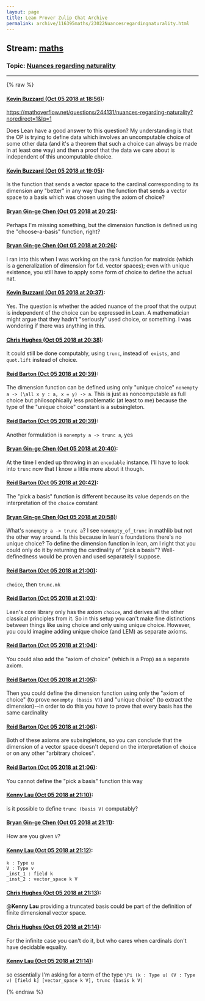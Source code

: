 ```yaml
---
layout: page
title: Lean Prover Zulip Chat Archive 
permalink: archive/116395maths/23022Nuancesregardingnaturality.html
---
```


## Stream: [maths](index.html)
### Topic: [Nuances regarding naturality](23022Nuancesregardingnaturality.html)

---


{% raw %}
#### [ Kevin Buzzard (Oct 05 2018 at 18:56)](https://leanprover.zulipchat.com/#narrow/stream/116395-maths/topic/Nuances%20regarding%20naturality/near/135266364):
https://mathoverflow.net/questions/244131/nuances-regarding-naturality?noredirect=1&lq=1

Does Lean have a good answer to this question? My understanding is that the OP is trying to define data which involves an uncomputable choice of some other data (and it's a theorem that such a choice can always be made in at least one way) and then a proof that the data we care about is independent of this uncomputable choice.

#### [ Kevin Buzzard (Oct 05 2018 at 19:05)](https://leanprover.zulipchat.com/#narrow/stream/116395-maths/topic/Nuances%20regarding%20naturality/near/135266773):
Is the function that sends a vector space to the cardinal corresponding to its dimension any "better" in any way than the function that sends a vector space to a basis which was chosen using the axiom of choice?

#### [ Bryan Gin-ge Chen (Oct 05 2018 at 20:25)](https://leanprover.zulipchat.com/#narrow/stream/116395-maths/topic/Nuances%20regarding%20naturality/near/135271784):
Perhaps I'm missing something, but the dimension function is defined using the "choose-a-basis" function, right?

#### [ Bryan Gin-ge Chen (Oct 05 2018 at 20:26)](https://leanprover.zulipchat.com/#narrow/stream/116395-maths/topic/Nuances%20regarding%20naturality/near/135271867):
I ran into this when I was working on the rank function for matroids (which is a generalization of dimension for f.d. vector spaces); even with unique existence, you still have to apply some form of choice to define the actual nat.

#### [ Kevin Buzzard (Oct 05 2018 at 20:37)](https://leanprover.zulipchat.com/#narrow/stream/116395-maths/topic/Nuances%20regarding%20naturality/near/135272437):
Yes. The question is whether the added nuance of the proof that the output is independent of the choice can be expressed in Lean. A mathematician might argue that they hadn't "seriously" used choice, or something. I was wondering if there was anything in this.

#### [ Chris Hughes (Oct 05 2018 at 20:38)](https://leanprover.zulipchat.com/#narrow/stream/116395-maths/topic/Nuances%20regarding%20naturality/near/135272490):
It could still be done computably, using `trunc`, instead of` exists`, and `quot.lift` instead of choice.

#### [ Reid Barton (Oct 05 2018 at 20:39)](https://leanprover.zulipchat.com/#narrow/stream/116395-maths/topic/Nuances%20regarding%20naturality/near/135272523):
The dimension function can be defined using only "unique choice" `nonempty a -> (\all x y : a, x = y) -> a`. This is just as noncomputable as full choice but philosophically less problematic (at least to me) because the type of the "unique choice" constant is a subsingleton.

#### [ Reid Barton (Oct 05 2018 at 20:39)](https://leanprover.zulipchat.com/#narrow/stream/116395-maths/topic/Nuances%20regarding%20naturality/near/135272533):
Another formulation is `nonempty a -> trunc a`, yes

#### [ Bryan Gin-ge Chen (Oct 05 2018 at 20:40)](https://leanprover.zulipchat.com/#narrow/stream/116395-maths/topic/Nuances%20regarding%20naturality/near/135272596):
At the time I ended up throwing in an `encodable` instance. I'll have to look into `trunc` now that I know a little more about it though.

#### [ Reid Barton (Oct 05 2018 at 20:42)](https://leanprover.zulipchat.com/#narrow/stream/116395-maths/topic/Nuances%20regarding%20naturality/near/135272696):
The "pick a basis" function is different because its value depends on the interpretation of the `choice` constant

#### [ Bryan Gin-ge Chen (Oct 05 2018 at 20:58)](https://leanprover.zulipchat.com/#narrow/stream/116395-maths/topic/Nuances%20regarding%20naturality/near/135273811):
What's `nonempty a -> trunc a`? I see `nonempty_of_trunc` in mathlib but not the other way around. Is this because in lean's foundations there's no unique choice? To define the dimension function in lean, am I right that you could only do it by returning the cardinality of "pick a basis"? Well-definedness would be proven and used separately I suppose.

#### [ Reid Barton (Oct 05 2018 at 21:00)](https://leanprover.zulipchat.com/#narrow/stream/116395-maths/topic/Nuances%20regarding%20naturality/near/135273995):
`choice`, then `trunc.mk`

#### [ Reid Barton (Oct 05 2018 at 21:03)](https://leanprover.zulipchat.com/#narrow/stream/116395-maths/topic/Nuances%20regarding%20naturality/near/135274205):
Lean's core library only has the axiom `choice`, and derives all the other classical principles from it. So in this setup you can't make fine distinctions between things like using choice and only using unique choice. However, you could imagine adding unique choice (and LEM) as separate axioms.

#### [ Reid Barton (Oct 05 2018 at 21:04)](https://leanprover.zulipchat.com/#narrow/stream/116395-maths/topic/Nuances%20regarding%20naturality/near/135274280):
You could also add the "axiom of choice" (which is a Prop) as a separate axiom.

#### [ Reid Barton (Oct 05 2018 at 21:05)](https://leanprover.zulipchat.com/#narrow/stream/116395-maths/topic/Nuances%20regarding%20naturality/near/135274327):
Then you could define the dimension function using only the "axiom of choice" (to prove `nonempty (basis V)`) and "unique choice" (to extract the dimension)--in order to do this you *have* to prove that every basis has the same cardinality

#### [ Reid Barton (Oct 05 2018 at 21:06)](https://leanprover.zulipchat.com/#narrow/stream/116395-maths/topic/Nuances%20regarding%20naturality/near/135274384):
Both of these axioms are subsingletons, so you can conclude that the dimension of a vector space doesn't depend on the interpretation of `choice` or on any other "arbitrary choices".

#### [ Reid Barton (Oct 05 2018 at 21:06)](https://leanprover.zulipchat.com/#narrow/stream/116395-maths/topic/Nuances%20regarding%20naturality/near/135274415):
You cannot define the "pick a basis" function this way

#### [ Kenny Lau (Oct 05 2018 at 21:10)](https://leanprover.zulipchat.com/#narrow/stream/116395-maths/topic/Nuances%20regarding%20naturality/near/135274693):
is it possible to define `trunc (basis V)` computably?

#### [ Bryan Gin-ge Chen (Oct 05 2018 at 21:11)](https://leanprover.zulipchat.com/#narrow/stream/116395-maths/topic/Nuances%20regarding%20naturality/near/135274730):
How are you given `V`?

#### [ Kenny Lau (Oct 05 2018 at 21:12)](https://leanprover.zulipchat.com/#narrow/stream/116395-maths/topic/Nuances%20regarding%20naturality/near/135274795):
```
k : Type u
V : Type v
_inst_1 : field k
_inst_2 : vector_space k V
```

#### [ Chris Hughes (Oct 05 2018 at 21:13)](https://leanprover.zulipchat.com/#narrow/stream/116395-maths/topic/Nuances%20regarding%20naturality/near/135274888):
@**Kenny Lau** providing a truncated basis could be part of the definition of finite dimensional vector space.

#### [ Chris Hughes (Oct 05 2018 at 21:14)](https://leanprover.zulipchat.com/#narrow/stream/116395-maths/topic/Nuances%20regarding%20naturality/near/135274976):
For the infinite case you can't do it, but who cares when cardinals don't have decidable equality.

#### [ Kenny Lau (Oct 05 2018 at 21:14)](https://leanprover.zulipchat.com/#narrow/stream/116395-maths/topic/Nuances%20regarding%20naturality/near/135274977):
so essentially I'm asking for a term of the type `\Pi (k : Type u) (V : Type v) [field k] [vector_space k V], trunc (basis k V)`


{% endraw %}

